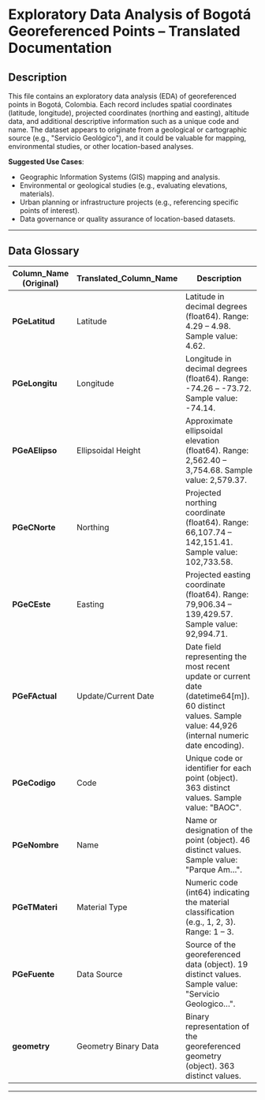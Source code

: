# Exploratory Data Analysis of Bogotá Georeferenced Points – Translated Documentation

## Description
This file contains an exploratory data analysis (EDA) of georeferenced points in Bogotá, Colombia. Each record includes spatial coordinates (latitude, longitude), projected coordinates (northing and easting), altitude data, and additional descriptive information such as a unique code and name. The dataset appears to originate from a geological or cartographic source (e.g., "Servicio Geológico"), and it could be valuable for mapping, environmental studies, or other location-based analyses.

**Suggested Use Cases**:
- Geographic Information Systems (GIS) mapping and analysis.
- Environmental or geological studies (e.g., evaluating elevations, materials).
- Urban planning or infrastructure projects (e.g., referencing specific points of interest).
- Data governance or quality assurance of location-based datasets.

---

## Data Glossary

| Column_Name (Original) | Translated_Column_Name  | Description                                                                                                                                                          |
|------------------------|-------------------------|----------------------------------------------------------------------------------------------------------------------------------------------------------------------|
| **PGeLatitud**         | Latitude                | Latitude in decimal degrees (float64). Range: 4.29 – 4.98. Sample value: 4.62.                                                                                       |
| **PGeLongitu**         | Longitude               | Longitude in decimal degrees (float64). Range: -74.26 – -73.72. Sample value: -74.14.                                                                                |
| **PGeAElipso**         | Ellipsoidal Height      | Approximate ellipsoidal elevation (float64). Range: 2,562.40 – 3,754.68. Sample value: 2,579.37.                                                                     |
| **PGeCNorte**          | Northing                | Projected northing coordinate (float64). Range: 66,107.74 – 142,151.41. Sample value: 102,733.58.                                                                    |
| **PGeCEste**           | Easting                 | Projected easting coordinate (float64). Range: 79,906.34 – 139,429.57. Sample value: 92,994.71.                                                                      |
| **PGeFActual**         | Update/Current Date     | Date field representing the most recent update or current date (datetime64[m]). 60 distinct values. Sample value: 44,926 (internal numeric date encoding).           |
| **PGeCodigo**          | Code                    | Unique code or identifier for each point (object). 363 distinct values. Sample value: "BAOC".                                                                        |
| **PGeNombre**          | Name                    | Name or designation of the point (object). 46 distinct values. Sample value: "Parque Am…".                                                                           |
| **PGeTMateri**         | Material Type           | Numeric code (int64) indicating the material classification (e.g., 1, 2, 3). Range: 1 – 3.                                                                           |
| **PGeFuente**          | Data Source             | Source of the georeferenced data (object). 19 distinct values. Sample value: "Servicio Geologico…".                                                                 |
| **geometry**           | Geometry Binary Data    | Binary representation of the georeferenced geometry (object). 363 distinct values.                                                                                   |

---

